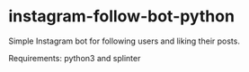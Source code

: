 instagram-follow-bot-python
===========================

Simple Instagram bot for following users and liking their posts.

Requirements: python3 and splinter
